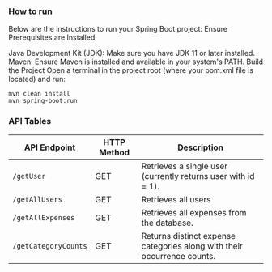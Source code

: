 ### How to run
Below are the instructions to run your Spring Boot project:
Ensure Prerequisites are Installed

Java Development Kit (JDK): Make sure you have JDK 11 or later installed.
Maven: Ensure Maven is installed and available in your system's PATH.
Build the Project
Open a terminal in the project root (where your pom.xml file is located) and run:

    mvn clean install
    mvn spring-boot:run

### API Tables

| API Endpoint         | HTTP Method | Description                                                                  |
|----------------------|-------------|------------------------------------------------------------------------------|
| `/getUser`           | GET         | Retrieves a single user (currently returns user with id = 1).                |
| `/getAllUsers`       | GET         | Retrieves all users             |
| `/getAllExpenses`    | GET         | Retrieves all expenses from the database.                                  |
| `/getCategoryCounts` | GET         | Returns distinct expense categories along with their occurrence counts.      |

